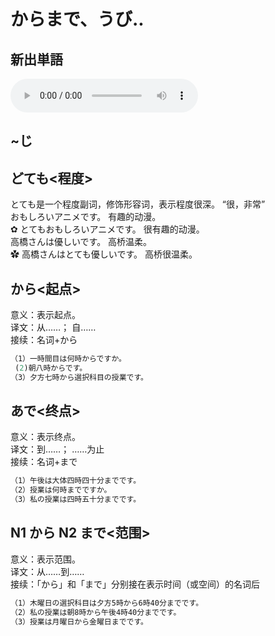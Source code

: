 # からまで、うび..

## 新出単語
<vue-plyr>
  <audio controls crossorigin playsinline autoplay loop>
    <source src="../audio/3-2-たんご.mp3" type="audio/mp3" />
  </audio>
 </vue-plyr>

## ~じ

## どても<程度>

とても是一个程度副词，修饰形容词，表示程度很深。 “很，非常”  
おもしろいアニメです。 有趣的动漫。  
✿ とてもおもしろいアニメです。 很有趣的动漫。  
高橋さんは優しいです。 高桥温柔。  
✿ 高橋さんはとても優しいです。 高桥很温柔。

## から<起点>

意义：表示起点。  
译文：从……； 自……  
接续：名词+から

```ts
（1）一時間目は何時からですか。
 (2)朝八時からです。
（3）夕方七時から選択科目の授業です。
```

## あで<终点>

意义：表示终点。  
译文：到……； ……为止  
接续：名词+まで

```ts
（1）午後は大体四時四十分までです。
（2）授業は何時までですか。
（3）私の授業は四時五十分までです。
```

## N1 から N2 まで<范围>

意义：表示范围。  
译文：从……到……  
接续：「から」和「まで」分别接在表示时间（或空间）的名词后

```ts
（1）木曜日の選択科目は夕方5時から6時40分までです。
（2）私の授業は朝8時から午後4時40分までです。
（3）授業は月曜日から金曜日までです。
```